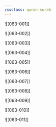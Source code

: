 ```yaml
---
cssclass: quran-surah
---
```


![[063-001]]

![[063-002]]

![[063-003]]

![[063-004]]

![[063-005]]

![[063-006]]

![[063-007]]

![[063-008]]

![[063-009]]

![[063-010]]

![[063-011]]

